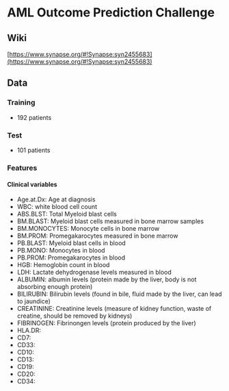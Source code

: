 # AML Outcome Prediction Challenge

## Wiki
[https://www.synapse.org/#!Synapse:syn2455683](https://www.synapse.org/#!Synapse:syn2455683)

## Data

### Training
- 192 patients

### Test
- 101 patients

### Features

#### Clinical variables
- Age.at.Dx:  Age at diagnosis
- WBC:  white blood cell count
- ABS.BLST:   Total Myeloid blast cells
- BM.BLAST:   Myeloid blast cells measured in bone marrow samples
- BM.MONOCYTES:  Monocyte cells in bone marrow
- BM.PROM:  Promegakarocytes measured in bone marrow
- PB.BLAST:  Myeloid blast cells in blood
- PB.MONO:  Monocytes in blood
- PB.PROM:  Promegakarocytes in blood
- HGB:  Hemoglobin count in blood
- LDH:  Lactate dehydrogenase levels measured in blood
- ALBUMIN:  albumin levels (protein made by the liver,  body is not absorbing enough protein)
- BILIRUBIN:  Bilirubin levels (found in bile,  fluid made by the liver, can lead to jaundice)
- CREATININE:  Creatinine levels (measure of kidney function, waste of creatine, should be removed by kidneys)
- FIBRINOGEN:  Fibrinongen levels (protein produced by the liver)
- HLA.DR: 
- CD7: 
- CD33: 
- CD10: 
- CD13: 
- CD19:
- CD20: 
- CD34: